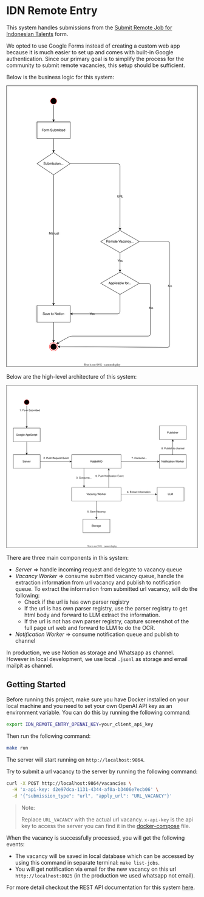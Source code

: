 # IDN Remote Entry

This system handles submissions from the [Submit Remote Job for Indonesian Talents](https://docs.google.com/forms/d/e/1FAIpQLSczxOnMSt-sK9X5e4tbccblbml0ik1r2fHKKCW-FST3hls5uQ/viewform?pli=1) form.

We opted to use Google Forms instead of creating a custom web app because it is much easier to set up and comes with built-in Google authentication. Since our primary goal is to simplify the process for the community to submit remote vacancies, this setup should be sufficient.

Below is the business logic for this system:

![Business Logic](./docs/business-logic.drawio.svg)

Below are the high-level architecture of this system:

![High Level Architecture](./docs/architecture.drawio.svg)

There are three main components in this system:

- *Server* => handle incoming request and delegate to vacancy queue
- *Vacancy Worker* => consume submitted vacancy queue, handle the extraction information from url vacancy and publish to notification queue. To extract the information from submitted url vacancy, will do the following:
  - Check if the url is has own parser registry
  - If the url is has own parser registry, use the parser registry to get html body and forward to LLM extract the information.
  - If the url is not has own parser registry, capture screenshot of the full page url web and forward to LLM to do the OCR.
- *Notification Worker* => consume notification queue and publish to channel

In production, we use Notion as storage and Whatsapp as channel. However in local development, we use local `.jsonl` as storage and email mailpit as channel.

## Getting Started

Before running this project, make sure you have Docker installed on your local machine and you need to set your own OpenAI API key as an environment variable. You can do this by running the following command:

```bash
export IDN_REMOTE_ENTRY_OPENAI_KEY=your_client_api_key
```

Then run the following command:

```bash
make run
```

The server will start running on `http://localhost:9864`.

Try to submit a url vacancy to the server by running the following command:

```bash
curl -X POST http://localhost:9864/vacancies \
  -H 'x-api-key: d2e97dca-1131-4344-af0a-b3406e7ecb06' \
  -d '{"submission_type": "url", "apply_url": "URL_VACANCY"}'
```

> Note:
>
> Replace `URL_VACANCY` with the actual url vacancy.
> `x-api-key` is the api key to access the server you can find it in the [docker-compose](./deploy/local/run/docker-compose-local.yml) file.

When the vacancy is successfully processed, you will get the following events:

- The vacancy will be saved in local database which can be accessed by using this command in separate terminal: `make list-jobs`.
- You will get notification via email for the new vacancy on this url `http://localhost:8025` (in the production we used whatsapp not email).

For more detail checkout the REST API documentation for this system [here](./docs/rest_api.md).
